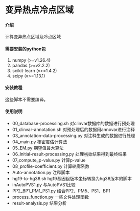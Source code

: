 # 变异热点冷点区域

#### 介绍
计算变异热点区域及冷点区域

 
#### 需要安装的python包
1. numpy (>=v1.26.4)
2. pandas (>=v2.2.2)
3. scikit-learn (v>=1.4.2)
4. scipy (v>=1.13.1)

#### 安装教程

这些脚本不需要编译。

#### 使用说明

- 00_database-processing.sh
  对clinvar数据库的数据进行预处理
- 01_clinvar-annotation.sh
  对预处理后的数据用annovar进行注释
- 03_annotation-data-processing.py
  对注释生成的数据进行处理
- 04_main.py
  核密度估计算法
- 05_EM.py
  期望值最大算法
- 06_Initial-result-processing.py
  处理初始结果得到最终结果
- 07_compute_p-value.py
  计算p-value
- 08_profile-coefficient.py
  计算轮廓系数
- Auto-annotation.py
  注释脚本
- hg19-to-hg38.sh
  hg19基因组版本坐标转换为hg38版本的脚本
- inAutoPVS1.py
  与AutoPVS1比较
- PP2_BP1_PM1_PS1.py
  结合PP2、PM5、PS1、BP1
- process_function.py
  一些文件处理函数
- result-analysis.py
  结果分析
